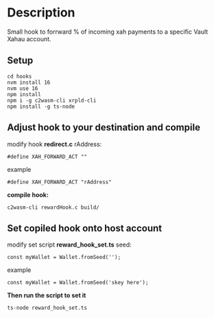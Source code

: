 # Description

Small hook to forrward % of incoming xah payments to a specific Vault Xahau account.

## Setup

    cd hooks
    nvm install 16
    nvm use 16
    npm install
    npm i -g c2wasm-cli xrpld-cli
    npm install -g ts-node

## Adjust hook to your destination and compile

modify hook **redirect.c** rAddress:

    #define XAH_FORWARD_ACT ""

example

    #define XAH_FORWARD_ACT "rAddress"

**compile hook:**

    c2wasm-cli rewardHook.c build/

## Set copiled hook onto host account

modify set script **reward_hook_set.ts** seed:

    const myWallet = Wallet.fromSeed('');

example

    const myWallet = Wallet.fromSeed('skey here');

**Then run the script to set it**

    ts-node reward_hook_set.ts
